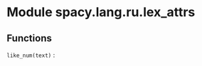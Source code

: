 Module spacy.lang.ru.lex_attrs
==============================

Functions
---------

    
`like_num(text)`
:
